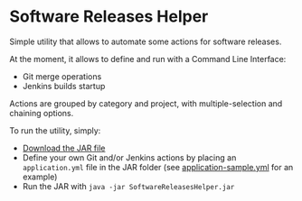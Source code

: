 
# Software Releases Helper

Simple utility that allows to automate some actions for software releases.

At the moment, it allows to define and run with a Command Line Interface:
- Git merge operations
- Jenkins builds startup

Actions are grouped by category and project, with multiple-selection and chaining options.

To run the utility, simply:
- [Download the JAR file](https://github.com/Simone3/SoftwareReleasesHelper/raw/main/downloads/SoftwareReleasesHelper.jar)
- Define your own Git and/or Jenkins actions by placing an `application.yml` file in the JAR folder (see [application-sample.yml](https://github.com/Simone3/SoftwareReleasesHelper/blob/main/src/main/resources/application-sample.yml) for an example)
- Run the JAR with `java -jar SoftwareReleasesHelper.jar`

